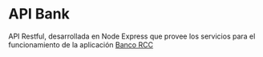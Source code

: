 # API Bank
API Restful, desarrollada en Node Express que provee los servicios para el funcionamiento de la aplicación [Banco RCC](https://github.com/RicardoACS/banco-rcc)
